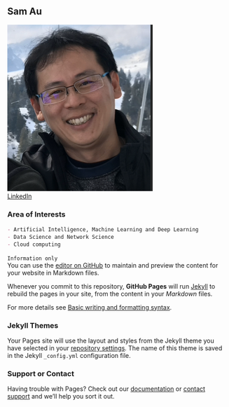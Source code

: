 ## Sam Au
![Sam](https://github.com/samaujs/samaujs.github.io/blob/main/Photo_Sam.png)
<br>
[LinkedIn](https://www.linkedin.com/in/samaujs/)

### Area of Interests

```markdown
- Artificial Intelligence, Machine Learning and Deep Learning
- Data Science and Network Science
- Cloud computing
```

``` Information only ```<br>
You can use the [editor on GitHub](https://github.com/samaujs/samaujs.github.io/edit/main/index.md) to maintain and preview the content for your website in Markdown files.

Whenever you commit to this repository, **GitHub Pages** will run [Jekyll](https://jekyllrb.com/) to rebuild the pages in your site, from the content in your _Markdown_ files.

For more details see [Basic writing and formatting syntax](https://docs.github.com/en/github/writing-on-github/getting-started-with-writing-and-formatting-on-github/basic-writing-and-formatting-syntax).

### Jekyll Themes
Your Pages site will use the layout and styles from the Jekyll theme you have selected in your [repository settings](https://github.com/samaujs/samaujs.github.io/settings/pages). The name of this theme is saved in the Jekyll `_config.yml` configuration file.

### Support or Contact

Having trouble with Pages? Check out our [documentation](https://docs.github.com/categories/github-pages-basics/) or [contact support](https://support.github.com/contact) and we’ll help you sort it out.
